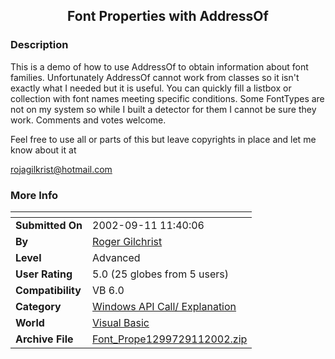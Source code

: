 ﻿<div align="center">

## Font Properties with AddressOf


</div>

### Description

This is a demo of how to use AddressOf to obtain information about font families. Unfortunately AddressOf cannot work from classes so it isn't exactly what I needed but it is useful. You can quickly fill a listbox or collection with font names meeting specific conditions. Some FontTypes are not on my system so while I built a detector for them I cannot be sure they work. Comments and votes welcome.

Feel free to use all or parts of this but leave copyrights in place and let me know about it at

rojagilkrist@hotmail.com
 
### More Info
 


<span>             |<span>
---                |---
**Submitted On**   |2002-09-11 11:40:06
**By**             |[Roger Gilchrist](https://github.com/Planet-Source-Code/PSCIndex/blob/master/ByAuthor/roger-gilchrist.md)
**Level**          |Advanced
**User Rating**    |5.0 (25 globes from 5 users)
**Compatibility**  |VB 6\.0
**Category**       |[Windows API Call/ Explanation](https://github.com/Planet-Source-Code/PSCIndex/blob/master/ByCategory/windows-api-call-explanation__1-39.md)
**World**          |[Visual Basic](https://github.com/Planet-Source-Code/PSCIndex/blob/master/ByWorld/visual-basic.md)
**Archive File**   |[Font\_Prope1299729112002\.zip](https://github.com/Planet-Source-Code/roger-gilchrist-font-properties-with-addressof__1-38897/archive/master.zip)








